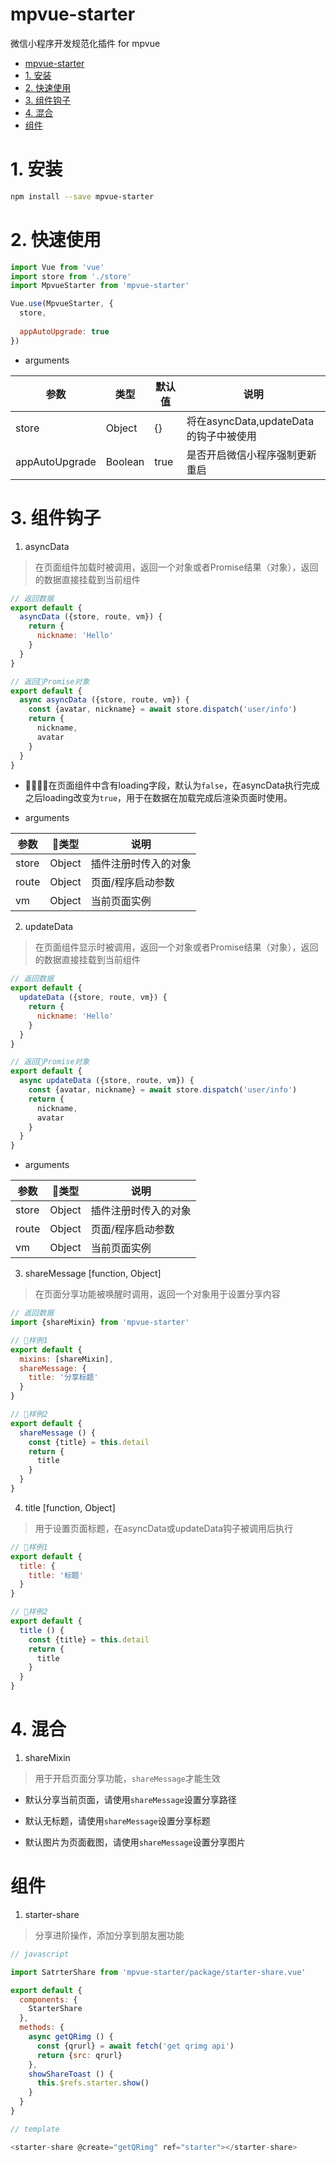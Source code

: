 # mpvue-starter

微信小程序开发规范化插件 for mpvue

<!-- TOC -->

- [mpvue-starter](#mpvue-starter)
- [1. 安装](#1-安装)
- [2. 快速使用](#2-快速使用)
- [3. 组件钩子](#3-组件钩子)
- [4. 混合](#4-混合)
- [组件](#组件)

<!-- /TOC -->

# 1. 安装

```bash
npm install --save mpvue-starter
```

# 2. 快速使用

``` javascript
import Vue from 'vue'
import store from './store'
import MpvueStarter from 'mpvue-starter'

Vue.use(MpvueStarter, {
  store,
  
  appAutoUpgrade: true
})

```
- arguments

参数 | 类型 | 默认值 | 说明
--- | --- | --- | ---
store | Object | {} | 将在asyncData,updateData的钩子中被使用
appAutoUpgrade | Boolean| true | 是否开启微信小程序强制更新重启

# 3. 组件钩子


1. asyncData

> 在页面组件加载时被调用，返回一个对象或者Promise结果（对象），返回的数据直接挂载到当前组件

```javascript
// 返回数据
export default {
  asyncData ({store, route, vm}) {
    return {
      nickname: 'Hello'
    }
  }
}

// 返回Promise对象
export default {
  async asyncData ({store, route, vm}) {
    const {avatar, nickname} = await store.dispatch('user/info')
    return {
      nickname,
      avatar
    }
  }
}

```

* 在页面组件中含有loading字段，默认为`false`，在asyncData执行完成之后loading改变为`true`，用于在数据在加载完成后渲染页面时使用。

- arguments

参数 | 类型  | 说明
--- | --- | --- 
store | Object  | 插件注册时传入的对象
route | Object  | 页面/程序启动参数
vm | Object  | 当前页面实例

2. updateData

> 在页面组件显示时被调用，返回一个对象或者Promise结果（对象），返回的数据直接挂载到当前组件

```javascript
// 返回数据
export default {
  updateData ({store, route, vm}) {
    return {
      nickname: 'Hello'
    }
  }
}

// 返回Promise对象
export default {
  async updateData ({store, route, vm}) {
    const {avatar, nickname} = await store.dispatch('user/info')
    return {
      nickname,
      avatar
    }
  }
}

```

- arguments

参数 | 类型  | 说明
--- | --- | --- 
store | Object  | 插件注册时传入的对象
route | Object  | 页面/程序启动参数
vm | Object  | 当前页面实例

3. shareMessage [function, Object]

> 在页面分享功能被唤醒时调用，返回一个对象用于设置分享内容

```javascript
// 返回数据
import {shareMixin} from 'mpvue-starter'

// 样例1
export default {
  mixins: [shareMixin],
  shareMessage: {
    title: '分享标题'
  }
}

// 样例2
export default {
  shareMessage () {
    const {title} = this.detail
    return {
      title
    }
  }
}

```

4. title [function, Object]

> 用于设置页面标题，在asyncData或updateData钩子被调用后执行

```javascript
// 样例1
export default {
  title: {
    title: '标题'
  }
}

// 样例2
export default {
  title () {
    const {title} = this.detail
    return {
      title
    }
  }
}

```

# 4. 混合

1. shareMixin

> 用于开启页面分享功能，`shareMessage`才能生效

* 默认分享当前页面，请使用`shareMessage`设置分享路径

* 默认无标题，请使用`shareMessage`设置分享标题

* 默认图片为页面截图，请使用`shareMessage`设置分享图片

# 组件

1. starter-share

> 分享进阶操作，添加分享到朋友圈功能

```javascript
// javascript

import SatrterShare from 'mpvue-starter/package/starter-share.vue'

export default {
  components: {
    StarterShare
  },
  methods: {
    async getQRimg () {
      const {qrurl} = await fetch('get qrimg api')
      return {src: qrurl}
    },
    showShareToast () {
      this.$refs.starter.show()
    }
  }
}

// template

<starter-share @create="getQRimg" ref="starter"></starter-share>

```